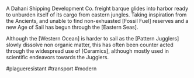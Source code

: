 A Dahani Shipping Development Co. freight barque glides into harbor ready to unburden itself of its cargo from eastern jungles. Taking inspiration from the Ancients, and unable to find non-exhuasted [Fossil Fuel] reserves and a new Age of Sail has begun through the [Eastern Seas].

Although the  [Western Ocean] is harder to sail as the [Pattern Jugglers] slowly dissolve non organic matter, this has often been counter acted through the widespread use of [Ceramics], although mostly used in scientific endeavors towards the Jugglers.

#plagueresistant #transport #modern